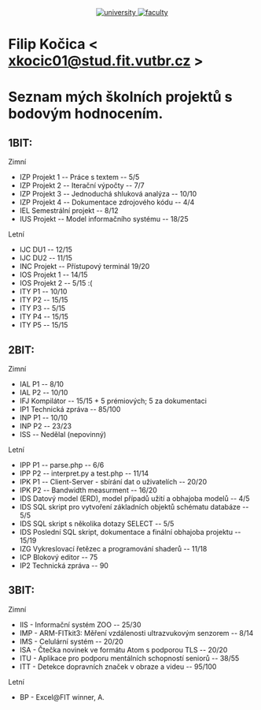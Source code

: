 <div align="center">
	<a href="https://www.vutbr.cz/en/">
		<img src="https://img.shields.io/badge/university-Brno%20University%20of%20Technology-e4002b.svg" alt="university">
	</a>
	<a href="http://www.fit.vutbr.cz/.en">
		<img src="https://img.shields.io/badge/faculty-Faculty%20of%20Information%20Technology-00a9e0.svg" alt="faculty">
	</a>
</div>

# Filip Kočica < xkocic01@stud.fit.vutbr.cz >


Seznam mých školních projektů s bodovým hodnocením.
=====================================================================

1BIT:
-----

Zimní

 + IZP Projekt 1 -- Práce s textem -- 5/5
 + IZP Projekt 2 -- Iterační výpočty -- 7/7
 + IZP Projekt 3 -- Jednoduchá shluková analýza -- 10/10
 + IZP Projekt 4 -- Dokumentace zdrojového kódu -- 4/4
 + IEL Semestrální projekt -- 8/12
 + IUS Projekt -- Model informačního systému -- 18/25

Letní

 + IJC DU1 -- 12/15
 + IJC DU2 -- 11/15
 + INC Projekt -- Přístupový terminál 19/20
 + IOS Projekt 1 -- 14/15
 + IOS Projekt 2 -- 5/15 :(
 + ITY P1 -- 10/10
 + ITY P2 -- 15/15
 + ITY P3 -- 5/15
 + ITY P4 -- 15/15
 + ITY P5 -- 15/15
 
2BIT:
-----

Zimní

 + IAL P1 -- 8/10
 + IAL P2 -- 10/10
 + IFJ Kompilátor -- 15/15 + 5 prémiových; 5 za dokumentaci
 + IP1 Technická zpráva -- 85/100
 + INP P1 -- 10/10
 + INP P2 -- 23/23
 + ISS -- Nedělal (nepovinný)

Letní

 + IPP P1 -- parse.php -- 6/6
 + IPP P2 -- interpret.py a test.php -- 11/14
 + IPK P1 -- Client-Server - sbírání dat o uživatelích -- 20/20
 + IPK P2 -- Bandwidth measurment -- 16/20
 + IDS Datový model (ERD), model případů užití a obhajoba modelů -- 4/5
 + IDS SQL skript pro vytvoření základních objektů schématu databáze -- 5/5
 + IDS SQL skript s několika dotazy SELECT -- 5/5
 + IDS Poslední SQL skript, dokumentace a finální obhajoba projektu -- 15/19
 + IZG Vykreslovací řetězec a programování shaderů -- 11/18
 + ICP Blokový editor -- 75
 + IP2 Technická zpráva -- 90

3BIT:
-----

Zimní
 + IIS - Informační systém ZOO -- 25/30
 + IMP - ARM-FITkit3: Měření vzdálenosti ultrazvukovým senzorem -- 8/14
 + IMS - Celulární systém -- 20/20
 + ISA - Čtečka novinek ve formátu Atom s podporou TLS -- 20/20
 + ITU - Aplikace pro podporu mentálních schopností seniorů -- 38/55
 + ITT - Detekce dopravních značek v obraze a videu -- 95/100
 
Letní

 + BP - Excel@FIT winner, A.
